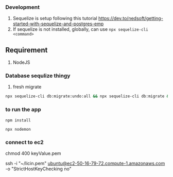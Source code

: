 ### Development
1. Sequelize is setup following this tutorial https://dev.to/nedsoft/getting-started-with-sequelize-and-postgres-emp
1. If sequelize is not installed, globally, can use `npx sequelize-cli <command>`

## Requirement
1. NodeJS

### Database sequlize thingy
1. fresh migrate

```bash
npx sequelize-cli db:migrate:undo:all && npx sequelize-cli db:migrate && npx sequelize-cli db:seed:all
```

### to run the app
`npm install`

`npx nodemon`


### connect to ec2
chmod 400 keyValue.pem
<!-- ssh -i "~/licin.pem" ec2-user@ec2-3-92-213-39.compute-1.amazonaws.com -o "StrictHostKeyChecking no" -->
ssh -i "~/licin.pem" ubuntu@ec2-50-16-79-72.compute-1.amazonaws.com -o "StrictHostKeyChecking no"
